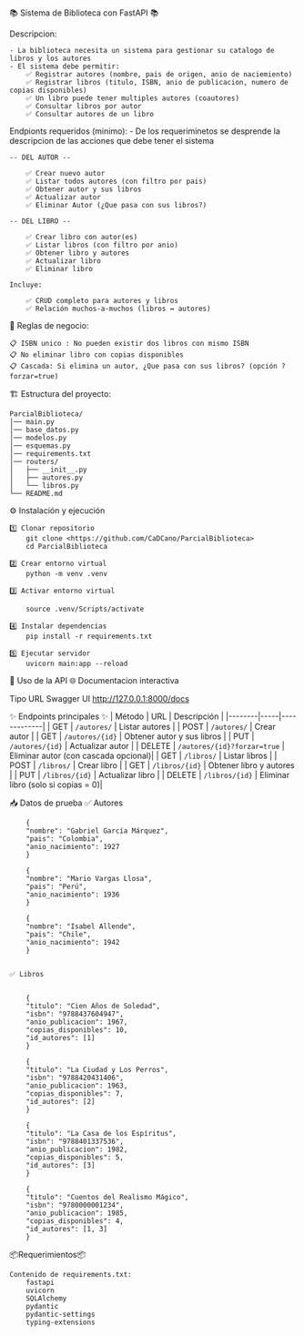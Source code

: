 📚 Sistema de Biblioteca con FastAPI 📚

Descripcion:
    
    - La biblioteca necesita un sistema para gestionar su catalogo de libros y los autores
    - El sistema debe permitir:
        ✅ Registrar autores (nombre, pais de origen, anio de naciemiento)
        ✅ Registrar libros (titulo, ISBN, anio de publicacion, numero de copias disponibles)
        ✅ Un libro puede tener multiples autores (coautores)
        ✅ Consultar libros por autor
        ✅ Consultar autores de un libro


Endpionts requeridos (minimo):
    - De los requeriminetos se desprende la descripcion de las acciones que debe tener el sistema

    -- DEL AUTOR --

        ✅ Crear nuevo autor
        ✅ Listar todos autores (con filtro por pais)
        ✅ Obtener autor y sus libros
        ✅ Actualizar autor
        ✅ Eliminar Autor (¿Que pasa con sus libros?)

    -- DEL LIBRO --

        ✅ Crear libro con autor(es)
        ✅ Listar libros (con filtro por anio)
        ✅ Obtener libro y autores
        ✅ Actualizar libro
        ✅ Eliminar libro

    Incluye:

        ✅ CRUD completo para autores y libros
        ✅ Relación muchos-a-muchos (libros ↔ autores)

📏 Reglas de negocio:

    📋 ISBN unico : No pueden existir dos libros con mismo ISBN
    📋 No eliminar libro con copias disponibles
    📋 Cascada: Si elimina un autor, ¿Que pasa con sus libros? (opción ?forzar=true)


🏗️ Estructura del proyecto:

    ParcialBiblioteca/
    │── main.py
    │── base_datos.py
    │── modelos.py
    │── esquemas.py
    │── requirements.txt
    │── routers/
    │   ├── __init__.py
    │   ├── autores.py
    │   └── libros.py
    └── README.md

⚙️ Instalación y ejecución

    1️⃣ Clonar repositorio
        git clone <https://github.com/CaDCano/ParcialBiblioteca>
        cd ParcialBiblioteca

    2️⃣ Crear entorno virtual
        python -m venv .venv

    3️⃣ Activar entorno virtual

        source .venv/Scripts/activate

    4️⃣ Instalar dependencias
        pip install -r requirements.txt

    5️⃣ Ejecutar servidor
        uvicorn main:app --reload

🧪 Uso de la API
    🌐 Documentacion interactiva

Tipo	URL
Swagger UI	http://127.0.0.1:8000/docs

✨ Endpoints principales ✨
| Método | URL | Descripción |
|--------|-----|-------------|
| GET | `/autores/` | Listar autores |
| POST | `/autores/` | Crear autor |
| GET | `/autores/{id}` | Obtener autor y sus libros |
| PUT | `/autores/{id}` | Actualizar autor |
| DELETE | `/autores/{id}?forzar=true` | Eliminar autor (con cascada opcional)|
| GET | `/libros/` | Listar libros |
| POST | `/libros/` | Crear libro |
| GET | `/libros/{id}` | Obtener libro y autores |
| PUT | `/libros/{id}` | Actualizar libro |
| DELETE | `/libros/{id}` | Eliminar libro (solo si copias = 0)|

📥 Datos de prueba
    ✅ Autores


        {
        "nombre": "Gabriel García Márquez",
        "pais": "Colombia",
        "anio_nacimiento": 1927
        }

        {
        "nombre": "Mario Vargas Llosa",
        "pais": "Perú",
        "anio_nacimiento": 1936
        }

        {
        "nombre": "Isabel Allende",
        "pais": "Chile",
        "anio_nacimiento": 1942
        }


    ✅ Libros


        {
        "titulo": "Cien Años de Soledad",
        "isbn": "9788437604947",
        "anio_publicacion": 1967,
        "copias_disponibles": 10,
        "id_autores": [1]
        }

        {
        "titulo": "La Ciudad y Los Perros",
        "isbn": "9788420431406",
        "anio_publicacion": 1963,
        "copias_disponibles": 7,
        "id_autores": [2]
        }

        {
        "titulo": "La Casa de los Espíritus",
        "isbn": "9788401337536",
        "anio_publicacion": 1982,
        "copias_disponibles": 5,
        "id_autores": [3]
        }

        {
        "titulo": "Cuentos del Realismo Mágico",
        "isbn": "9780000001234",
        "anio_publicacion": 1985,
        "copias_disponibles": 4,
        "id_autores": [1, 3]
        }




📦Requerimientos📦

    
    Contenido de requirements.txt:
        fastapi
        uvicorn
        SQLAlchemy
        pydantic
        pydantic-settings
        typing-extensions
